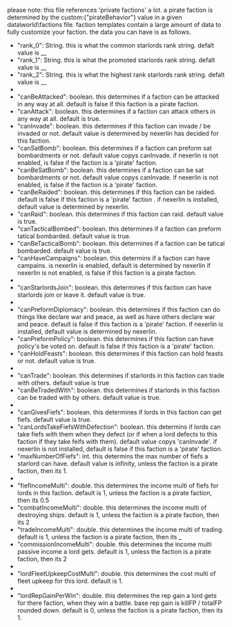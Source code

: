 please note: this file references 'private factions' a lot. a pirate faction is determined by the custom:{"pirateBehavior"} value in a given data\world\factions file.
faction templates contain a large amount of data to fully customize your faction. the data you can have is as follows.
* "rank_0": String. this is what the common starlords rank string. defalt value is __
* "rank_1": String. this is what the promoted starlords rank string. defalt value is __
* "rank_2": String. this is what the highest rank starlords rank string. defalt value is __
* 
* "canBeAttacked": boolean. this determines if a faction can be attacked in any way at all. default is false if this faction is a pirate faction.
* "canAttack": boolean. this determines if a faction can attack others in any way at all. default is true.
* "canInvade": boolean. this determines if this faction can invade / be invaded or not. default value is determined by nexerlin has decided for this faction.
* "canSatBomb": boolean. this determines if a faction can preform sat bombardments or not. default value copys canInvade. if nexerlin is not enabled, is false if the faction is a 'pirate' faction.
* "canBeSatBomb": boolean. this determines if a faction can be sat bombardments or not. default value copys canInvade. if nexerlin is not enabled, is false if the faction is a 'pirate' faction.
* "canBeRaided": boolean. this determines if this faction can be raided. default is false if this faction is a 'pirate' faction . if nexerlin is installed, default value is determined by nexerlin.
* "canRaid": boolean. this determines if this faction can raid. default value is true.
* "canTacticalBombed": boolean. this determines if a faction can preform tatical bombarded. default value is true.
* "canBeTacticalBomb": boolean. this determines if a faction can be tatical bombarded. default value is true.
* "canHaveCampaigns": boolean. this determins if a faction can have campains. is nexerlin is enabled, default is determined by nexerlin if nexerlin is not enabled, is false if this faction is a pirate faction.
*
* "canStarlordsJoin": boolean. this determines if this faction can have starlords join or leave it. default value is true.
* 
* "canPreformDiplomacy": boolean. this determines if this faction can do things like declare war and peace, as well as have others declare war and peace. default is false if this faction is a 'pirate' faction. if nexerlin is installed, default value is determined by nexerlin. 
* "canPreformPolicy": boolean. this determines if this faction can have policy's be voted on. default is false if this faction is a 'pirate' faction.
* "canHoldFeasts": boolean. this determines if this faction can hold feasts or not. default value is true.
* 
* "canTrade": boolean. this determines if starlords in this faction can trade with others. default value is true
* "canBeTradedWith": boolean. this determines if starlords in this faction can be traded with by others. default value is true.
*
* "canGivesFiefs": boolean. this determines if lords in this faction can get fiefs. default value is true.
* "canLordsTakeFiefsWithDefection": boolean. this determins if lords can take fiefs with them when they defect (or if when a lord defects to this faction if they take feifs with them). default value copys 'canInvade'. if nexerlin is not installed, default is false if this faction is a 'pirate' faction.
* "maxNumberOfFiefs": int. this determins the max number of fiefs a starlord can have. default value is infinity, unless the faction is a pirate faction, then its 1.
*
* "fiefIncomeMulti": double. this determines the income multi of fiefs for lords in this faction. default is 1, unless the faction is a pirate faction, then its 0.5
* "combatIncomeMulti": double. this determines the income multi of destroying ships. default is 1, unless the faction is a pirate faction, then its 2
* "tradeIncomeMulti": double. this determines the income multi of trading. default is 1, unless the faction is a pirate faction, then its _
* "commissionIncomeMulti": double. this determines the income multi passive income a lord gets. default is 1, unless the faction is a pirate faction, then its 2
*
* "lordFleetUpkeepCostMulti": double. this determines the cost multi of fleet upkeep for this lord. default is 1.
*
* "lordRepGainPerWin": double. this determines the rep gain a lord gets for there faction, when they win a battle. base rep gain is killFP / totalFP rounded down. default is 0, unless the faction is a pirate faction, then its 1.